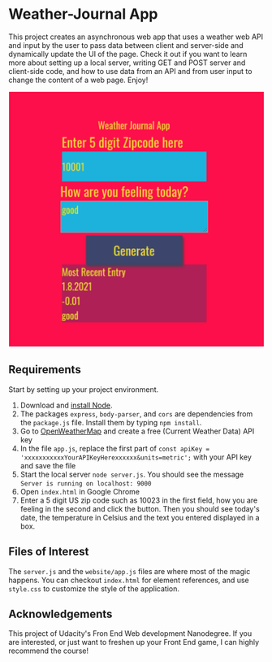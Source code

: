 # Weather-Journal App
This project creates an asynchronous web app that uses a weather web API and input by the user to pass data between client and server-side and dynamically update the UI of the page. Check it out if you want to learn more about setting up a local server, writing GET and POST server and client-side code, and how to use data from an API and from user input to change the content of a web page. Enjoy!

![weather app screenshot](images/screenshot.png)

## Requirements
Start by setting up your project environment. 
1. Download and [install Node](https://nodejs.org/en/download/).
2. The packages `express`, `body-parser`, and `cors` are dependencies from the `package.js` file. Install them by typing `npm install`.
3. Go to [OpenWeatherMap](https://openweathermap.org/api) and create a free (Current Weather Data) API key
4. In the file `app.js`, replace the first part of `const apiKey = 'xxxxxxxxxxxYourAPIKeyHerexxxxxx&units=metric';` with your API key and save the file
5. Start the local server `node server.js`. You should see the message `Server is running on localhost: 9000`
6. Open `index.html` in Google Chrome
7. Enter a 5 digit US zip code such as 10023 in the first field, how you are feeling in the second and click the button. Then you should see today's date, the temperature in Celsius and the text you entered displayed in a box.

## Files of Interest
The `server.js` and the `website/app.js` files are where most of the magic happens. You can checkout `index.html` for element references, and use `style.css` to customize the style of the application.

## Acknowledgements
This project of Udacity's Fron End Web development Nanodegree. If you are interested, or just want to freshen up your Front End game, I can highly recommend the course!

